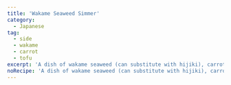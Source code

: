 ```yaml
---
title: 'Wakame Seaweed Simmer'
category:
  - Japanese
tag:
  - side
  - wakame
  - carrot
  - tofu
excerpt: 'A dish of wakame seaweed (can substitute with hijiki), carrots, and tofu simmered in a soy sauce-based broth.'
noRecipe: 'A dish of wakame seaweed (can substitute with hijiki), carrots, and tofu simmered in a soy sauce-based broth.'
---
```

